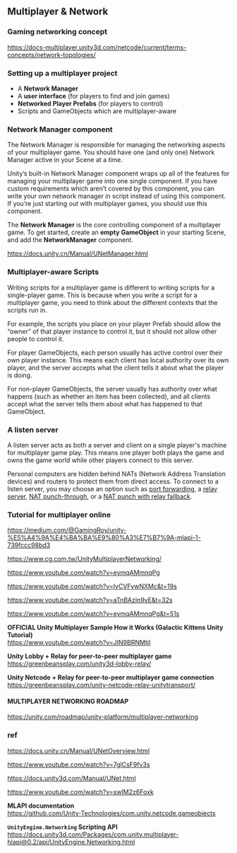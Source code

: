 ## Multiplayer & Network

### Gaming networking concept




https://docs-multiplayer.unity3d.com/netcode/current/terms-concepts/network-topologies/


### Setting up a multiplayer project

- A **Network Manager**
- A **user interface** (for players to find and join games)
- **Networked Player Prefabs** (for players to control)
- Scripts and GameObjects which are multiplayer-aware


### Network Manager component
The Network Manager is responsible for managing the networking aspects of your multiplayer game. You should have one (and only one) Network Manager active in your Scene at a time.
 
Unity’s built-in Network Manager component wraps up all of the features for managing your multiplayer game into one single component. If you have custom requirements which aren’t covered by this component, you can write your own network manager in script instead of using this component. If you’re just starting out with multiplayer games, you should use this component.

The **Network Manager** is the core controlling component of a multiplayer game. To get started, create an **empty GameObject** in your starting Scene, and add the **NetworkManager** component. 


https://docs.unity.cn/Manual/UNetManager.html


### Multiplayer-aware Scripts
Writing scripts for a multiplayer game is different to writing scripts for a single-player game. This is because when you write a script for a multiplayer game, you need to think about the different contexts that the scripts run in.


For example, the scripts you place on your player Prefab should allow the “owner” of that player instance to control it, but it should not allow other people to control it.

For player GameObjects, each person usually has active control over their own player instance. This means each client has local authority over its own player, and the server accepts what the client tells it about what the player is doing.

For non-player GameObjects, the server usually has authority over what happens (such as whether an item has been collected), and all clients accept what the server tells them about what has happened to that GameObject.

### A listen server
A listen server acts as both a server and client on a single player's machine for multiplayer game play. This means one player both plays the game and owns the game world while other players connect to this server.

Personal computers are hidden behind NATs (Network Address Translation devices) and routers to protect them from direct access. To connect to a listen server, you may choose an option such as [port forwarding](https://docs-multiplayer.unity3d.com/netcode/current/learn/listen-server-host-architecture/#port-forwarding#port-forwarding), a [relay server](https://docs-multiplayer.unity3d.com/netcode/current/learn/listen-server-host-architecture/#port-forwarding#relay-server), [NAT punch-through](https://docs-multiplayer.unity3d.com/netcode/current/learn/listen-server-host-architecture/#port-forwarding#nat-punchthrough), or a [NAT punch with relay fallback](https://docs-multiplayer.unity3d.com/netcode/current/learn/listen-server-host-architecture/#port-forwarding#nat-punch-and-relay-fallback).


### Tutorial for multiplayer online
https://medium.com/@GamingRoy/unity-%E5%A4%9A%E4%BA%BA%E9%80%A3%E7%B7%9A-mlapi-1-739fccc98bd3

https://www.cg.com.tw/UnityMultiplayerNetworking/

https://www.youtube.com/watch?v=eymqAMmnqPg

https://www.youtube.com/watch?v=IvCVFywNXMc&t=19s

https://www.youtube.com/watch?v=aTnBAzin9vE&t=32s

https://www.youtube.com/watch?v=eymqAMmnqPg&t=51s

**OFFICIAL Unity Multiplayer Sample How it Works (Galactic Kittens Unity Tutorial)** \
https://www.youtube.com/watch?v=JIN9BRNMtjI

**Unity Lobby + Relay for peer-to-peer multiplayer game** \
https://greenbeansplay.com/unity3d-lobby-relay/

**Unity Netcode + Relay for peer-to-peer multiplayer game connection** \
https://greenbeansplay.com/unity-netcode-relay-unitytransport/

#### MULTIPLAYER NETWORKING ROADMAP
https://unity.com/roadmap/unity-platform/multiplayer-networking

### ref
https://docs.unity.cn/Manual/UNetOverview.html

https://www.youtube.com/watch?v=7glCsF9fv3s

https://docs.unity3d.com/Manual/UNet.html

https://www.youtube.com/watch?v=swIM2z6Foxk

**MLAPI documentation** \
https://github.com/Unity-Technologies/com.unity.netcode.gameobjects

**`UnityEngine.Networking` Scripting API** \
https://docs.unity3d.com/Packages/com.unity.multiplayer-hlapi@0.2/api/UnityEngine.Networking.html
